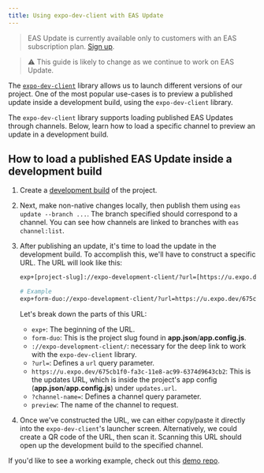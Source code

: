 ```yaml
---
title: Using expo-dev-client with EAS Update
---
```


> EAS Update is currently available only to customers with an EAS subscription plan. [Sign up](https://expo.dev/accounts/[account]/settings/subscriptions).

> ⚠️ This guide is likely to change as we continue to work on EAS Update.

The [`expo-dev-client`](/development/introduction) library allows us to launch different versions of our project. One of the most popular use-cases is to preview a published update inside a development build, using the `expo-dev-client` library.

The `expo-dev-client` library supports loading published EAS Updates through channels. Below, learn how to load a specific channel to preview an update in a development build.

## How to load a published EAS Update inside a development build

1. Create a [development build](/development/getting-started) of the project.
2. Next, make non-native changes locally, then publish them using `eas update --branch ...`. The branch specified should correspond to a channel. You can see how channels are linked to branches with `eas channel:list`.
3. After publishing an update, it's time to load the update in the development build. To accomplish this, we'll have to construct a specific URL. The URL will look like this:

   ```bash
   exp+[project-slug]://expo-development-client/?url=[https://u.expo.dev/project-id]?channel-name=[channel]

   # Example
   exp+form-duo://expo-development-client/?url=https://u.expo.dev/675cb1f0-fa3c-11e8-ac99-6374d9643cb2?channel-name=preview
   ```

   Let's break down the parts of this URL:

   - `exp+`: The beginning of the URL.
   - `form-duo`: This is the project slug found in **app.json**/**app.config.js**.
   - `://expo-development-client/`: necessary for the deep link to work with the `expo-dev-client` library.
   - `?url=`: Defines a `url` query parameter.
   - `https://u.expo.dev/675cb1f0-fa3c-11e8-ac99-6374d9643cb2`: This is the updates URL, which is inside the project's app config (**app.json**/**app.config.js**) under `updates.url`.
   - `?channel-name=`: Defines a channel query parameter.
   - `preview`: The name of the channel to request.

4. Once we've constructed the URL, we can either copy/paste it directly into the `expo-dev-client`'s launcher screen. Alternatively, we could create a QR code of the URL, then scan it. Scanning this URL should open up the development build to the specified channel.

If you'd like to see a working example, check out this [demo repo](https://github.com/jonsamp/test-expo-dev-client-eas-update).
